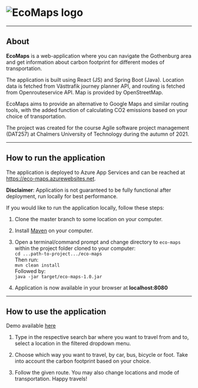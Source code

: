 
# ![EcoMaps logo](/eco-maps/src/main/ui/src/resources/eco-map-outline.png)

---

## About

**EcoMaps** is a web-application where you can navigate the Gothenburg area and get information about carbon footprint for different modes of transportation.

The application is built using React (JS) and Spring Boot (Java). Location data is fetched from Västtrafik journey planner API, and routing is fetched from Openrouteservice API. Map is provided by OpenStreetMap.

EcoMaps aims to provide an alternative to Google Maps and similar routing tools, with the added function of calculating CO2 emissions based on your choice of transportation.

The project was created for the course Agile software project management (DAT257) at Chalmers University of Technology during the autumn of 2021.

---

## How to run the application

The application is deployed to Azure App Services and can be reached at https://eco-maps.azurewebsites.net.

**Disclaimer**: Application is not guaranteed to be fully functional after deployment, run locally for best performance.

If you would like to run the application locally, follow these steps:

1. Clone the master branch to some location on your computer.

2. Install [Maven](https://maven.apache.org/install.html) on your computer.

3. Open a terminal/command prompt and change directory to `eco-maps` within the project folder cloned to your computer:		
`cd ...path-to-project.../eco-maps`		
Then run:	
`mvn clean install`		
Followed by:	
`java -jar target/eco-maps-1.0.jar`

3. Application is now available in your browser at **localhost:8080**

---

## How to use the application

Demo available [here](https://www.youtube.com/watch?v=cISMGMmEBWI)

1. Type in the respective search bar where you want to travel from and to, select a location in the filtered dropdown menu.

2. Choose which way you want to travel, by car, bus, bicycle or foot. Take into account the carbon footprint based on your choice.

3. Follow the given route. You may also change locations and mode of transportation. Happy travels!